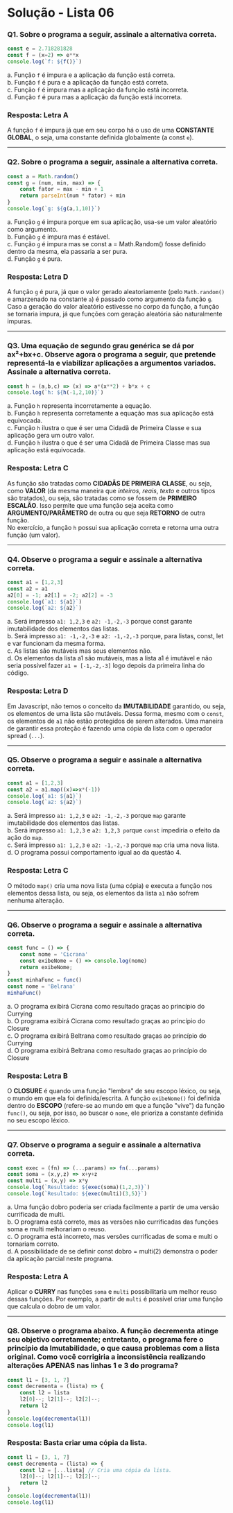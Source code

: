 # Solução - Lista 06

### Q1. Sobre o programa a seguir, assinale a alternativa correta.

```js
const e = 2.718281828
const f = (x=2) => e**x
console.log(`f: ${f()}`)
```

a. Função `f` é impura e a aplicação da função está correta.  
b. Função `f` é pura e a aplicação da função está correta.  
c. Função `f` é impura mas a aplicação da função está incorreta.  
d. Função `f` é pura mas a aplicação da função está incorreta.  

### Resposta: Letra A  

A função `f` é impura já que em seu corpo há o uso de uma **CONSTANTE GLOBAL**, o seja, uma constante definida globalmente (a const `e`). 

---

### Q2. Sobre o programa a seguir, assinale a alternativa correta.

```js
const a = Math.random()
const g = (num, min, max) => {
    const fator = max - min + 1
    return parseInt(num * fator) + min
}
console.log(`g: ${g(a,1,10)}`)
```

a. Função `g` é impura porque em sua aplicação, usa-se um valor aleatório como argumento.  
b. Função `g` é impura mas é estável.  
c. Função `g` é impura mas se const a = Math.Random() fosse definido dentro da mesma, ela passaria a ser pura.  
d. Função `g` é pura.  

### Resposta: Letra D

A função `g` é pura, já que o valor gerado aleatoriamente (pelo `Math.random()` e amarzenado na constante `a`) é passado como argumento da função `g`. Caso a geração do valor aleatório estivesse no corpo da função, a função se tornaria impura, já que funções com geração aleatória são naturalmente impuras.

---

### Q3. Uma equação de segundo grau genérica se dá por ax²+bx+c. Observe agora o programa a seguir, que pretende representá-la e viabilizar aplicações a argumentos variados. Assinale a alternativa correta.

```js
const h = (a,b,c) => (x) => a*(x**2) + b*x + c
console.log(`h: ${h(-1,2,10)}`)
```

a. Função `h` representa incorretamente a equação.  
b. Função `h` representa corretamente a equação mas sua aplicação está equivocada.  
c. Função `h` ilustra o que é ser uma Cidadã de Primeira Classe e sua aplicação gera um outro valor.  
d. Função `h` ilustra o que é ser uma Cidadã de Primeira Classe mas sua aplicação está equivocada.  

### Resposta: Letra C

As função são tratadas como **CIDADÃS DE PRIMEIRA CLASSE**, ou seja, como **VALOR** (da mesma maneira que *inteiros*, *reais*, *texto* e outros tipos são tratados), ou seja, são tratadas como se fossem de **PRIMEIRO ESCALÃO**. Isso permite que uma função seja aceita como **ARGUMENTO/PARÂMETRO** de outra ou que seja **RETORNO** de outra função.  
No exercício, a função `h` possui sua aplicação correta e retorna uma outra função (um valor).

---

### Q4. Observe o programa a seguir e assinale a alternativa correta.

```js
const a1 = [1,2,3]
const a2 = a1
a2[0] = -1; a2[1] = -2; a2[2] = -3
console.log(`a1: ${a1}`)
console.log(`a2: ${a2}`)
```

a. Será impresso `a1: 1,2,3` e `a2: -1,-2,-3` porque const garante imutabilidade dos elementos das listas.  
b. Será impresso `a1: -1,-2,-3` e `a2: -1,-2,-3` porque, para listas, const, let e var funcionam da mesma forma.  
c. As listas são mutáveis mas seus elementos não.  
d. Os elementos da lista a1 são mutáveis, mas a lista a1 é imutável e não seria possível fazer `a1 = [-1,-2,-3]` logo depois da primeira linha do código.   

### Resposta: Letra D

Em Javascript, não temos o conceito da **IMUTABILIDADE** garantido, ou seja, os elementos de uma lista são mutáveis. Dessa forma, mesmo com o `const`, os elementos de `a1` não estão protegidos de serem alterados. Uma maneira de garantir essa proteção é fazendo uma cópia da lista com o operador spread (`...`).

---

### Q5. Observe o programa a seguir e assinale a alternativa correta.

```js
const a1 = [1,2,3]
const a2 = a1.map((x)=>x*(-1))
console.log(`a1: ${a1}`)
console.log(`a2: ${a2}`)
```

a. Será impresso `a1: 1,2,3` e `a2: -1,-2,-3` porque `map` garante imutabilidade dos elementos das listas.  
b. Será impresso `a1: 1,2,3` e `a2: 1,2,3 po`rque `const` impediria o efeito da ação do `map`.  
c. Será impresso `a1: 1,2,3` e `a2: -1,-2,-3` porque `map` cria uma nova lista.  
d. O programa possui comportamento igual ao da questão 4.  

### Resposta: Letra C

O método `map()` cria uma nova lista (uma cópia) e executa a função nos elementos dessa lista, ou seja, os elementos da lista `a1` não sofrem nenhuma alteração. 

---

### Q6. Observe o programa a seguir e assinale a alternativa correta.

```js
const func = () => {
    const nome = 'Cicrana'
    const exibeNome = () => console.log(nome)
    return exibeNome;
}
const minhaFunc = func()
const nome = 'Belrana'
minhaFunc()
```

a. O programa exibirá Cicrana como resultado graças ao princípio do Currying  
b. O programa exibirá Cicrana como resultado graças ao princípio do Closure  
c. O programa exibirá Beltrana como resultado graças ao princípio do Currying  
d. O programa exibirá Beltrana como resultado graças ao princípio do Closure  

### Resposta: Letra B

O **CLOSURE** é quando uma função "lembra" de seu escopo léxico, ou seja, o mundo em que ela foi definida/escrita. A função `exibeNome()` foi definida dentro do **ESCOPO** (refere-se ao mundo em que a função "vive") da função `func()`, ou seja, por isso, ao buscar o `nome`, ele prioriza a constante definida no seu escopo léxico.

---

### Q7. Observe o programa a seguir e assinale a alternativa correta.

```js
const exec = (fn) => (...params) => fn(...params)
const soma = (x,y,z) => x+y+z
const multi = (x,y) => x*y
console.log(`Resultado: ${exec(soma)(1,2,3)}`)
console.log(`Resultado: ${exec(multi)(3,5)}`)
```

a. Uma função dobro poderia ser criada facilmente a partir de uma versão currificada de multi.  
b. O programa está correto, mas as versões não currificadas das funções soma e multi melhorariam o reuso.  
c. O programa está incorreto, mas versões currificadas de soma e multi o tornariam correto.  
d. A possibilidade de se definir const dobro = multi(2) demonstra o poder da aplicação parcial neste programa.  

### Resposta: Letra A

Aplicar o **CURRY** nas funções `soma` e `multi` possibilitaria um melhor reuso dessas funções. Por exemplo, a partir de `multi` é possível criar uma função que calcula o dobro de um valor.

---

### Q8. Observe o programa abaixo. A função decrementa atinge seu objetivo corretamente; entretanto, o programa fere o princípio da Imutabilidade, o que causa problemas com a lista original. Como você corrigiria a inconsistência realizando alterações APENAS nas linhas 1 e 3 do programa?

```js
const l1 = [3, 1, 7]
const decrementa = (lista) => {
    const l2 = lista
    l2[0]--; l2[1]--; l2[2]--;
    return l2
}
console.log(decrementa(l1))
console.log(l1)
```

### Resposta: Basta criar uma cópia da lista.

```js
const l1 = [3, 1, 7]
const decrementa = (lista) => {
    const l2 = [...lista] // Cria uma cópia da lista.
    l2[0]--; l2[1]--; l2[2]--;
    return l2
}
console.log(decrementa(l1))
console.log(l1)
```